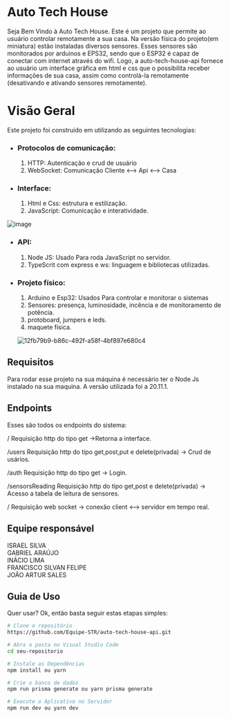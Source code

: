 # Auto Tech House

Seja Bem Vindo à Auto Tech House. Este é um projeto que permite ao usuário controlar remotamente a sua casa. Na versão física do projeto(em miniatura) estão instaladas diversos sensores. Esses sensores são monitorados por arduinos e EPS32, sendo que o ESP32 é capaz de conectar com internet através do wifi.
Logo, a auto-tech-house-api fornece ao usuário um interface gráfica em html e css que o possibilita receber informações de sua casa, assim como controlá-la remotamente (desativando e ativando
sensores remotamente).

# Visão Geral

Este projeto foi construído em utilizando as seguintes tecnologias:

- ### Protocolos de comunicação:
  1. HTTP: Autenticação e crud de usuário
  2. WebSocket: Comunicação Cliente <--> Api <--> Casa
- ### Interface:
  1. Html e Css: estrutura e estilização.
  2. JavaScript: Comunicação e interatividade.
     
![image](https://github.com/Equipe-STR/auto-tech-house-api/assets/115730575/8d021d47-5e4c-47a2-b32f-c4e351834fb3)

- ### API:
  1. Node JS: Usado Para roda JavaScript no servidor.
  2. TypeScrit com express e ws: linguagem e bibliotecas utilizadas.

- ### Projeto físico:
  1. Arduino e Esp32: Usados Para controlar e monitorar o sistemas
  2. Sensores: presença, luminosidade, incência e de monitoramento de potência.
  3. protoboard, jumpers e leds.
  4. maquete física.
     
  ![12fb79b9-b86c-492f-a58f-4bf897e680c4](https://github.com/Equipe-STR/auto-tech-house-api/assets/115730575/d4b2f235-2c06-4d0a-9404-e01eaaa5ac47)

     


## Requisitos
Para rodar esse projeto na sua máquina é necessário ter o Node Js instalado na sua maquina. A versão utilizada foi a 20.11.1.

## Endpoints
Esses são todos os endpoints do sistema:

/ Requisição http do tipo get ->Retorna a interface.

/users Requisição http do tipo get,post,put e delete(privada) -> Crud de usários.

/auth Requisição http do tipo get -> Login.

/sensorsReading Requisição http do tipo get,post e delete(privada) -> Acesso a tabela de leitura de sensores.

/ Requisição web socket -> conexão client <--> servidor em tempo real.


## Equipe responsável 

ISRAEL SILVA <br>
GABRIEL ARAÚJO <br>
INÁCIO LIMA <br>
FRANCISCO SILVAN FELIPE <br>
JOÃO ARTUR SALES


## Guia de Uso

Quer usar? Ok, então basta seguir estas etapas simples:

```bash
# Clone o repositório
https://github.com/Equipe-STR/auto-tech-house-api.git

# Abra a pasta no Visual Studio Code
cd seu-repositorio

# Instale as Dependências
npm install ou yarn

# Crie o banco de dados
npm run prisma generate ou yarn prisma generate

# Execute o Aplicativo no Servidor
npm run dev ou yarn dev
